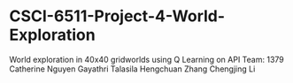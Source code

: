 # CSCI-6511-Project-4-World-Exploration

World exploration in 40x40 gridworlds using Q Learning on API
Team: 1379
Catherine Nguyen
Gayathri Talasila
Hengchuan Zhang
Chengjing Li